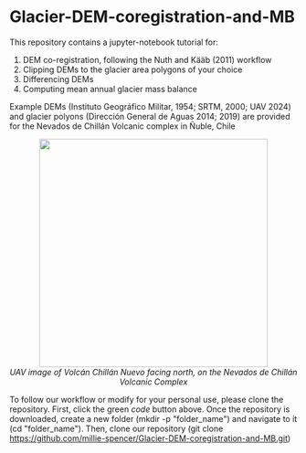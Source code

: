 # Glacier-DEM-coregistration-and-MB

This repository contains a jupyter-notebook tutorial for: 
1. DEM co-registration, following the Nuth and Kääb (2011) workflow
2. Clipping DEMs to the glacier area polygons of your choice
3. Differencing DEMs
4. Computing mean annual glacier mass balance 

Example DEMs (Instituto Geográfico Militar, 1954; SRTM, 2000; UAV 2024) and glacier polyons (Dirección General de Aguas 2014; 2019) are provided for the Nevados de Chillán Volcanic complex in Ñuble, Chile 

<p align="center">
  <img src="https://github.com/user-attachments/assets/de63be35-a4ec-477f-ae55-b39738f68f3a" width="400"/>
  <br>
  <em>UAV image of Volcán Chillán Nuevo facing north, on the Nevados de Chillán Volcanic Complex</em>
</p>


To follow our workflow or modify for your personal use, please clone the repository. 
First, click the green *code* button above. 
Once the repository is downloaded, create a new folder (mkdir -p "folder_name") and navigate to it (cd "folder_name"). 
Then, clone our repository (git clone https://github.com/millie-spencer/Glacier-DEM-coregistration-and-MB.git)

